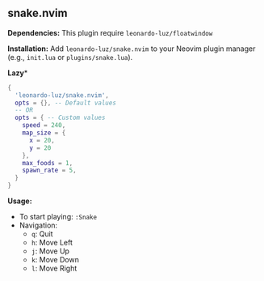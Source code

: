 ## snake.nvim

**Dependencies:** This plugin require `leonardo-luz/floatwindow`

**Installation:**  Add `leonardo-luz/snake.nvim` to your Neovim plugin manager (e.g., `init.lua` or `plugins/snake.lua`).

**Lazy***
```lua
{
  'leonardo-luz/snake.nvim',
  opts = {}, -- Default values
  -- OR
  opts = { -- Custom values
    speed = 240,
    map_size = { 
      x = 20, 
      y = 20
    },
    max_foods = 1,
    spawn_rate = 5,
  }
}
```

**Usage:**

* To start playing: `:Snake`
* Navigation:
  * `q`: Quit
  * `h`: Move Left
  * `j`: Move Up
  * `k`: Move Down
  * `l`: Move Right

